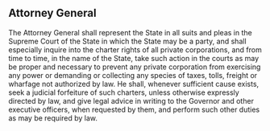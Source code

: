 ## Attorney General

The Attorney General shall represent the State in all suits and pleas in the Supreme Court of the State in which the State may be a party, and shall especially inquire into the charter rights of all private corporations, and from time to time, in the name of the State, take such action in the courts as may be proper and necessary to prevent any private corporation from exercising any power or demanding or collecting any species of taxes, tolls, freight or wharfage not authorized by law.  He shall, whenever sufficient cause exists, seek a judicial forfeiture of such charters, unless otherwise expressly directed by law, and give legal advice in writing to the Governor and other executive officers, when requested by them, and perform such other duties as may be required by law.  